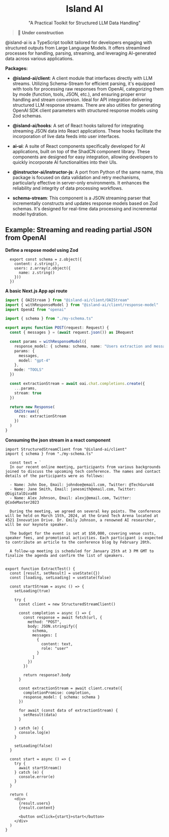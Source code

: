 <h1 align="center">Island AI</h1>
<p align="center">"A Practical Toolkit for Structured LLM Data Handling"</p>
<div align="center">

</div>

>🚨  **Under construction**

@island-ai is a TypeScript toolkit tailored for developers engaging with structured outputs from Large Language Models. It offers streamlined processes for handling, parsing, streaming, and leveraging AI-generated data across various applications.

**Packages:**

- **@island-ai/client**: A client module that interfaces directly with LLM streams. Utilizing Schema-Stream for efficient parsing, it's equipped with tools for processing raw responses from OpenAI, categorizing them by mode (function, tools, JSON, etc.), and ensuring proper error handling and stream conversion. Ideal for API integration delivering structured LLM response streams. There are also utilties for generating OpenAI SDK client parameters with structured response models using Zod schemas. 

- **@island-ai/hooks**: A set of React hooks tailored for integrating streaming JSON data into React applications. These hooks facilitate the incorporation of live data feeds into user interfaces.

- **ai-ui**: A suite of React components specifically developed for AI applications, built on top of the ShadCN component library. These components are designed for easy integration, allowing developers to quickly incorporate AI functionalities into their UIs.

- **@instructor-ai/instructor-js**: A port from Python of the same name, this package is focused on data validation and retry mechanisms, particularly effective in server-only environments. It enhances the reliability and integrity of data processing workflows.

- **schema-stream**: This component is a JSON streaming parser that incrementally constructs and updates response models based on Zod schemas. It's designed for real-time data processing and incremental model hydration.


## Example: Streaming and reading partial JSON from OpenAI

**Define a respose model using Zod**
```tsx
  export const schema = z.object({
    content: z.string(),
    users: z.array(z.object({
      name: z.string()
    }))
  })
```


**A basic Next.js App api route**
```typescript
import { OAIStream } from "@island-ai/client/OAIStream"
import { withResponseModel } from "@island-ai/client/response-model"
import OpenAI from "openai"

import { schema } from "./my-schema.ts"

export async function POST(request: Request) {
  const { messages } = (await request.json()) as IRequest

  const params = withResponseModel({
    response_model: { schema: schema, name: "Users extraction and message" },
    params: {
      messages,
      model: "gpt-4"
    },
    mode: "TOOLS"
  })

  const extractionStream = await oai.chat.completions.create({
    ...params,
    stream: true
  })

  return new Response(
    OAIStream({
      res: extractionStream
    })
  )
}
```

**Consuming the json stream in a react component**

```tsx
import StructuredStreamClient from "@island-ai/client"
import { schema } from "./my-schema.ts"

  const text = `
  In our recent online meeting, participants from various backgrounds joined to discuss the upcoming tech conference. The names and contact details of the participants were as follows:
  
  - Name: John Doe, Email: johndoe@email.com, Twitter: @TechGuru44
  - Name: Jane Smith, Email: janesmith@email.com, Twitter: @DigitalDiva88
  - Name: Alex Johnson, Email: alexj@email.com, Twitter: @CodeMaster2023
  
  During the meeting, we agreed on several key points. The conference will be held on March 15th, 2024, at the Grand Tech Arena located at 4521 Innovation Drive. Dr. Emily Johnson, a renowned AI researcher, will be our keynote speaker.
  
  The budget for the event is set at $50,000, covering venue costs, speaker fees, and promotional activities. Each participant is expected to contribute an article to the conference blog by February 20th.
  
  A follow-up meeting is scheduled for January 25th at 3 PM GMT to finalize the agenda and confirm the list of speakers.
  `

export function ExtractTest() {
  const [result, setResult] = useState({})
  const [loading, setLoading] = useState(false)

  const startStream = async () => {
    setLoading(true)

    try {
      const client = new StructuredStreamClient()

      const completion = async () => {
        const response = await fetch(url, {
          method: "POST",
          body: JSON.stringify({
            schema,
            messages: [
              {
                content: text,
                role: "user"
              }
            ]
          })
        })

        return response?.body
      }

      const extractionStream = await client.create({
        completionPromise: completion,
        response_model: { schema: schema }
      })

      for await (const data of extractionStream) {
        setResult(data)
      }

    } catch (e) {
      console.log(e)
    }

    setLoading(false)
  }

  const start = async () => {
    try {
      await startStream()
    } catch (e) {
      console.error(e)
    }
  }

  return (
    <div>
      {result.users}
      {result.content}

      <button onClick={start}>start</button>
    </div>
  )
}
```